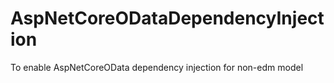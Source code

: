 # AspNetCoreODataDependencyInjection
To enable AspNetCoreOData dependency injection for non-edm model
